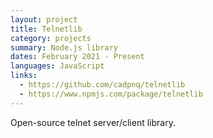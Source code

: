 ```yaml
---
layout: project
title: Telnetlib
category: projects
summary: Node.js library
dates: February 2021 - Present
languages: JavaScript
links:
  - https://github.com/cadpnq/telnetlib
  - https://www.npmjs.com/package/telnetlib
---
```


Open-source telnet server/client library.
